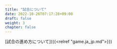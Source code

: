 ```yaml
---
title: "試合について"
date: 2022-10-26T07:17:28+09:00
draft: false
weight: 3
chapter: false
---
```


[試合の進め方について]({{<relref "game.ja_jp.md">}})

